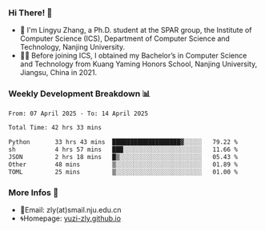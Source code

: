 ### Hi There! 👋 
- 🐳 I'm Lingyu Zhang, a Ph.D. student at the SPAR group, the Institute of Computer Science (ICS), Department of Computer Science and Technology, Nanjing University.
- 🧑‍🎓 Before joining ICS, I obtained my Bachelor’s in Computer Science and Technology from Kuang Yaming Honors School, Nanjing University, Jiangsu, China in 2021.

### Weekly Development Breakdown :bar_chart:

<!--START_SECTION:waka-->

```txt
From: 07 April 2025 - To: 14 April 2025

Total Time: 42 hrs 33 mins

Python       33 hrs 43 mins  ███████████████████▓░░░░░   79.22 %
sh           4 hrs 57 mins   ███░░░░░░░░░░░░░░░░░░░░░░   11.66 %
JSON         2 hrs 18 mins   █▒░░░░░░░░░░░░░░░░░░░░░░░   05.43 %
Other        48 mins         ▒░░░░░░░░░░░░░░░░░░░░░░░░   01.89 %
TOML         25 mins         ▒░░░░░░░░░░░░░░░░░░░░░░░░   01.00 %
```

<!--END_SECTION:waka-->

<!--
### Github Contributions :octocat:

![](https://raw.githubusercontent.com/yuzi-zly/yuzi-zly/output/github-contribution-grid-snake.svg)              
-->

### More Infos 📖

- 📧Email: zly(at)smail.nju.edu.cn
- 🌀Homepage: [yuzi-zly.github.io](https://yuzi-zly.github.io/)
